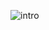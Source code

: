 ![intro](https://github.com/shaikahmadnawaz/ML-Journey/assets/96189881/b5895f5a-3ecc-45e7-b7b8-817799175f2d)

